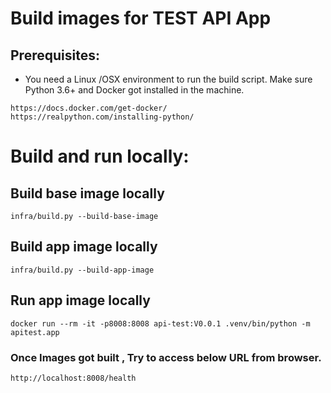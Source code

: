 # Build images for TEST API App
## Prerequisites:
- You need a Linux /OSX environment to run the build script. Make sure Python 3.6+ and Docker got installed in the machine.
```
https://docs.docker.com/get-docker/
https://realpython.com/installing-python/
```

# Build and run locally:

## Build base image locally
```
infra/build.py --build-base-image
```

## Build app image locally
```
infra/build.py --build-app-image
```

## Run app image locally
```
docker run --rm -it -p8008:8008 api-test:V0.0.1 .venv/bin/python -m apitest.app
```

### Once Images got built , Try to access below URL from browser.
```
http://localhost:8008/health
```
